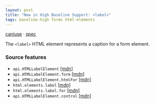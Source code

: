 ```yaml
---
layout: post
title: "New in High Baseline Support: <label>"
tags: baseline-high forms html-elements
---
```


[caniuse](https://caniuse.com/?search=label) · [spec](https://html.spec.whatwg.org/multipage/forms.html#the-label-element)

The `<label>` HTML element represents a caption for a form element.

### Source features

- ``api.HTMLLabelElement`` [[mdn]](https://https://developer.mozilla.org/en-US/search?q=api.HTMLLabelElement)
- ``api.HTMLLabelElement.form`` [[mdn]](https://https://developer.mozilla.org/en-US/search?q=api.HTMLLabelElement.form)
- ``api.HTMLLabelElement.htmlFor`` [[mdn]](https://https://developer.mozilla.org/en-US/search?q=api.HTMLLabelElement.htmlFor)
- ``html.elements.label`` [[mdn]](https://https://developer.mozilla.org/en-US/search?q=html.elements.label)
- ``html.elements.label.for`` [[mdn]](https://https://developer.mozilla.org/en-US/search?q=html.elements.label.for)
- ``api.HTMLLabelElement.control`` [[mdn]](https://https://developer.mozilla.org/en-US/search?q=api.HTMLLabelElement.control)
